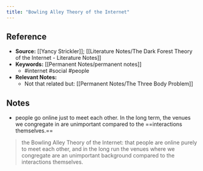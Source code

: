 ```yaml
---
title: "Bowling Alley Theory of the Internet"
---
```

## Reference
- **Source:** [[Yancy Strickler]]; [[Literature Notes/The Dark Forest Theory of the Internet - Literature Notes]]
- **Keywords:** [[Permanent Notes/permanent notes]]
	- #internet #social #people 
- **Relevant Notes:**
	- Not that related but: [[Permanent Notes/The Three Body Problem]]
## Notes
- people go online just to meet each other. In the long term, the venues we congregate in are unimportant compared to the ==interactions themselves.==
 >  the Bowling Alley Theory of the Internet: that people are online purely to meet each other, and in the long run the venues where we congregate are an unimportant background compared to the interactions themselves.